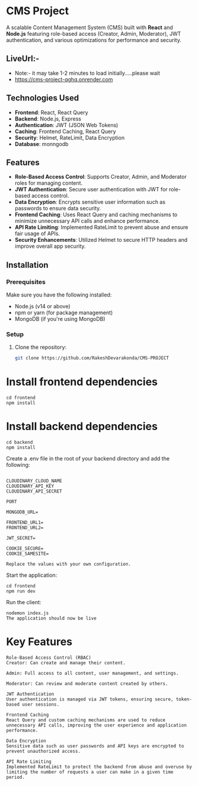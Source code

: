 # CMS Project

A scalable Content Management System (CMS) built with **React** and **Node.js** featuring role-based access (Creator, Admin, Moderator), JWT authentication, and various optimizations for performance and security.


## LiveUrl:-

- Note:- it may take 1-2 minutes to load initially.....please wait
- https://cms-project-qghq.onrender.com



## Technologies Used

- **Frontend**: React, React Query
- **Backend**: Node.js, Express
- **Authentication**: JWT (JSON Web Tokens)
- **Caching**: Frontend Caching, React Query
- **Security**: Helmet, RateLimit, Data Encryption
- **Database**: monngodb
## Features

- **Role-Based Access Control**: Supports Creator, Admin, and Moderator roles for managing content.
- **JWT Authentication**: Secure user authentication with JWT for role-based access control.
- **Data Encryption**: Encrypts sensitive user information such as passwords to ensure data security.
- **Frontend Caching**: Uses React Query and caching mechanisms to minimize unnecessary API calls and enhance performance.
- **API Rate Limiting**: Implemented RateLimit to prevent abuse and ensure fair usage of APIs.
- **Security Enhancements**: Utilized Helmet to secure HTTP headers and improve overall app security.

## Installation

### Prerequisites

Make sure you have the following installed:

- Node.js (v14 or above)
- npm or yarn (for package management)
- MongoDB (if you're using MongoDB)

### Setup

1. Clone the repository:

   ```bash
   git clone https://github.com/RakeshDevarakonda/CMS-PROJECT

# Install frontend dependencies
```
cd frontend
npm install
```

# Install backend dependencies

```
cd backend
npm install
```



Create a .env file in the root of your backend directory and add the following:
```

CLOUDINARY_CLOUD_NAME
CLOUDINARY_API_KEY
CLOUDINARY_API_SECRET

PORT

MONGODB_URL=

FRONTEND_URL1=
FRONTEND_URL2=

JWT_SECRET=

COOKIE_SECURE=
COOKIE_SAMESITE=

Replace the values with your own configuration.
```

Start the application:
```
cd frontend
npm run dev 
```


Run the client:
```
nodemon index.js
The application should now be live
```

# Key Features
```
Role-Based Access Control (RBAC)
Creator: Can create and manage their content.

Admin: Full access to all content, user management, and settings.

Moderator: Can review and moderate content created by others.

JWT Authentication
User authentication is managed via JWT tokens, ensuring secure, token-based user sessions.

Frontend Caching
React Query and custom caching mechanisms are used to reduce unnecessary API calls, improving the user experience and application performance.

Data Encryption
Sensitive data such as user passwords and API keys are encrypted to prevent unauthorized access.

API Rate Limiting
Implemented RateLimit to protect the backend from abuse and overuse by limiting the number of requests a user can make in a given time period.
```

